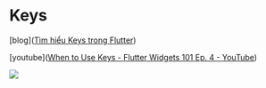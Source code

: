 # Keys

[blog]([Tìm hiểu Keys trong Flutter](https://200lab.io/blog/tim-hieu-keys-trong-flutter/))

[youtube]([When to Use Keys - Flutter Widgets 101 Ep. 4 - YouTube](https://youtu.be/kn0EOS-ZiIc))

![](/Users/tantran/Documents/personal_docs/init%20knowledge%20flutter/assets/keys.png)

